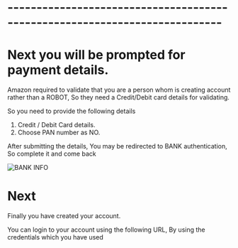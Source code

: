 # ---------------------------------------------------------------------------
# Next you will be prompted for payment details.

Amazon required to validate that you are a person whom is creating account rather than a ROBOT, So they need a Credit/Debit card details for validating. 

So you need to provide the following details 

  1. Credit / Debit Card details.
  2. Choose PAN number as NO. 

After submitting the details, You may be redirected to BANK authentication, So complete it and come back

![BANK INFO](https://gitlab.com/cit-devops/intros/uploads/62357c0caee93712d7974dc0620f6b58/image.png)

# Next

Finally you have created your account.

You can login to your account using the following URL, By using the credentials which you have used